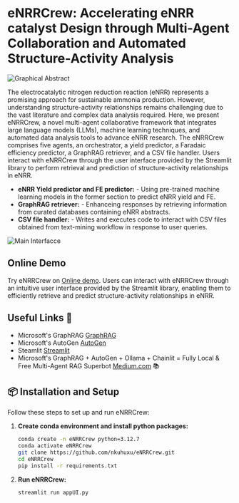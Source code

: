 # eNRRCrew: Accelerating eNRR catalyst Design through Multi-Agent Collaboration and Automated Structure-Activity Analysis

![Graphical Abstract](https://github.com/nkuhuxu/eNRRCrew/tree/main/images/TOC.png?raw=true)

The electrocatalytic nitrogen reduction reaction (eNRR) represents a promising approach for sustainable ammonia production. However, understanding structure-activity relationships remains challenging due to the vast literature and complex data analysis required. Here, we present eNRRCrew, a novel multi-agent collaborative framework that integrates large language models (LLMs), machine learning techniques, and automated data analysis tools to advance eNRR research. The eNRRCrew comprises five agents, an orchestrator, a yield predictor, a Faradaic efficiency predictor, a GraphRAG retriever, and a CSV file handler. Users interact with eNRRCrew through the user interface provided by the Streamlit library to perform retrieval and prediction of structure-activity relationships in eNRR. 

 - **eNRR Yield predictor and FE predictor:** - Using pre-trained machine learning models in the former section to predict eNRR yield and FE.
 - **GraphRAG retriever:** - Enhanceing responses by retrieving information from curated databases containing eNRR abstracts.
 - **CSV file handler:** - Writes and executes code to interact with CSV files obtained from text-mining workflow in response to user queries.

![Main Interfacce](https://github.com/nkuhuxu/eNRRCrew/tree/main/images/Main_Interfacce.png?raw=true)

## Online Demo

Try eNRRCrew on [Online demo](https://enrrcrew-evawapppbcybazmpt2zwo2.streamlit.app/). Users can interact with eNRRCrew through an intuitive user interface provided by the Streamlit library, enabling them to efficiently retrieve and predict structure-activity relationships in eNRR.


## Useful Links 🔗

- Microsoft's GraphRAG [GraphRAG](https://github.com/microsoft/graphrag)
- Microsoft's AutoGen [AutoGen](https://github.com/microsoft/autogen)
- Steamlit [Streamlit](https://streamlit.io/)
- Microsoft's GraphRAG + AutoGen + Ollama + Chainlit = Fully Local & Free Multi-Agent RAG Superbot [Medium.com](https://medium.com/@karthik.codex/microsofts-graphrag-autogen-ollama-chainlit-fully-local-free-multi-agent-rag-superbot-61ad3759f06f) 📚



## 📦 Installation and Setup 

Follow these steps to set up and run eNRRCrew:

1. **Create conda environment and install python packages:**
    ```bash
   conda create -n eNRRCrew python=3.12.7
   conda activate eNRRCrew
   git clone https://github.com/nkuhuxu/eNRRCrew.git
   cd eNRRCrew
   pip install -r requirements.txt
    ```    

2. **Run eNRRCrew:**
    ```bash
    streamlit run appUI.py
    ```                


